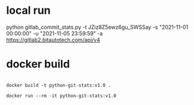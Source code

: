 # local run
python gitlab_commit_stats.py -t JZiz8Z5ewz6gu_SWSSay -s "2021-11-01 00:00:00" -u "2021-11-05 23:59:59" -a https://gitlab2.bitautotech.com/api/v4

# docker build
```shell

docker build -t python-git-stats:v1.0 .

docker run --rm -it python-git-stats:v1.0

```
